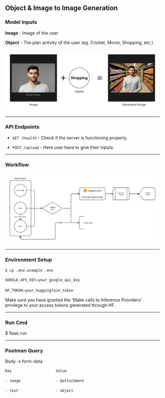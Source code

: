 ## Object & Image to Image Generation

### Model Inputs

**Image** - Image of the user

**Object** - The plan activity of the user (eg. Cricket, Movie, Shopping, etc.)

![usage-example](planning/usage-example.jpg)

---

### API Endpoints

- ``` GET /health ``` - Check if the server is functioning properly.

- ``` POST /upload ``` - Here user have to give their inputs.

---

### Workflow

![workflow](planning/workflow.jpg)

---

### Environment Setup

```bash
$ cp .env.example .env
```

```python
GOOGLE_API_KEY=your_google_api_key

HF_TOKEN=your_huggingface_token
```
Make sure you have granted the 'Make calls to Inference Providers' privilege to your access tokens generated through HF.

---

### Run Cmd

$ flask run

---

### Postman Query

Body -> form-data

```
Key                    Value

- image                - @attachment

- text                 - object
```